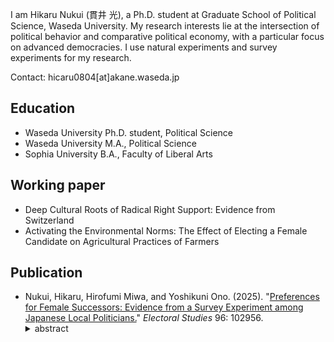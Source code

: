I am Hikaru Nukui (貫井 光), a Ph.D. student at Graduate School of Political Science, Waseda University. My research interests lie at the intersection of political behavior and comparative political economy, with a particular focus on advanced democracies. I use natural experiments and survey experiments for my research.  

Contact: hicaru0804[at]akane.waseda.jp

## Education
- Waseda University Ph.D. student, Political Science
- Waseda University M.A., Political Science
- Sophia University B.A., Faculty of Liberal Arts

## Working paper
- Deep Cultural Roots of Radical Right Support: Evidence from Switzerland
- Activating the Environmental Norms: The Effect of Electing a Female Candidate on Agricultural Practices of Farmers

## Publication
- Nukui, Hikaru, Hirofumi Miwa, and Yoshikuni Ono. (2025). "[Preferences for Female Successors: Evidence from a Survey Experiment among Japanese Local Politicians.](https://www.sciencedirect.com/science/article/pii/S0261379425000629)" *Electoral Studies* 96: 102956.
  <details>
  <summary>abstract</summary>
  Incumbents often serve as critical gatekeepers in the recruitment of new candidates and may even designate their successors upon retirement. Some existing research indicates that the gender of gatekeepers is likely to affect the recruitment of female candidates, a dynamic of particular concern in countries like Japan, where political offices are predominantly held by men. However, it remains unclear whether the underrepresentation of women stems from male incumbents actively discriminating against female candidates during the recruitment process. Through a survey experiment involving over 7000 elected local politicians in Japan, we examine gender biases in the successor selection process and attitudes toward female candidacy. Contrary to our expectations, the results reveal that local politicians, irrespective of their own gender, are more inclined to nominate women over men as their successors. They also believe that these female candidates would receive support from their local constituencies. These findings suggest that the selection practices of incumbents may not significantly contribute to the underrepresentation of women in politics.
  </details>
